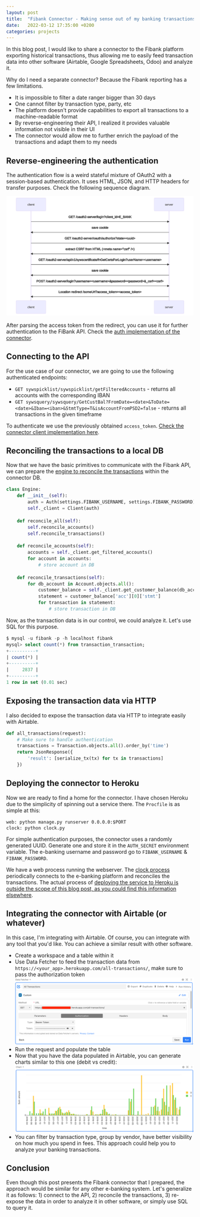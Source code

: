 ```yaml
---
layout: post
title:  "Fibank Connector - Making sense out of my banking transactions"
date:   2022-03-12 17:35:00 +0200
categories: projects
---
```


In this blog post, I would like to share a connector to the Fibank platform exporting historical transactions, thus allowing me to easily feed transaction data into other software (Airtable, Google Spreadsheets, Odoo) and analyze it.

Why do I need a separate connector? Because the Fibank reporting has a few limitations.

- It is impossible to filter a date ranger bigger than 30 days
- One cannot filter by transaction type, party, etc
- The platform doesn't provide capabilities to export all transactions to a machine-readable format
- By reverse-engineering their API, I realized it provides valuable information not visible in their UI
- The connector would allow me to further enrich the payload of the transactions and adapt them to my needs

## Reverse-engineering the authentication

The authentication flow is a weird stateful mixture of OAuth2 with a session-based authentication. It uses HTML, JSON, and HTTP headers for transfer purposes. Check the following sequence diagram.

![Auth Sequence Diagram](/assets/images/fibank-connector-sequence-diagram.svg)

After parsing the access token from the redirect, you can use it for further authentication to the FiBank API. Check the [auth implementation of the connector](https://github.com/jordanjambazov/fibank-connector/blob/880b972ea13e8e9d5203c82036f7d5b6172c9961/connector/auth.py).

## Connecting to the API

For the use case of our connector, we are going to use the following authenticated endpoints:

- `GET sywspicklist/sywspicklist/getFilteredAccounts` - returns all accounts with the corresponding IBAN
- `GET sywsquery/sywsquery/GetCustBal?FromDate=<date>&ToDate=<date>&Iban=<iban>&StmtType=T&isAccountFromPSD2=false` - returns all transactions in the given timeframe

To authenticate we use the previously obtained `access_token`. [Check the connector client implementation here](https://github.com/jordanjambazov/fibank-connector/blob/04dbf55be31fb0a46d4d32299b4ed28e4117cb73/connector/client.py).

## Reconciling the transactions to a local DB

Now that we have the basic primitives to communicate with the Fibank API, we can prepare the [engine to reconcile the transactions](https://github.com/jordanjambazov/fibank-connector/blob/master/connector/engine/engine.py) within the connector DB.

```python
class Engine:
    def __init__(self):
        auth = Auth(settings.FIBANK_USERNAME, settings.FIBANK_PASSWORD)
        self._client = Client(auth)

    def reconcile_all(self):
        self.reconcile_accounts()
        self.reconcile_transactions()

    def reconcile_accounts(self):
        accounts = self._client.get_filtered_accounts()
        for account in accounts:
            # store account in DB

    def reconcile_transactions(self):
        for db_account in Account.objects.all():
            customer_balance = self._client.get_customer_balance(db_account.iban)
            statement = customer_balance['acc'][0]['stmt']
            for transaction in statement:
                # store transaction in DB
```

Now, as the transaction data is in our control, we could analyze it. Let's use SQL for this purpose.

```sql
$ mysql -u fibank -p -h localhost fibank
mysql> select count(*) from transaction_transaction;
+----------+
| count(*) |
+----------+
|     2837 |
+----------+
1 row in set (0.01 sec)
```

## Exposing the transaction data via HTTP

I also decided to expose the transaction data via HTTP to integrate easily with Airtable.

```python
def all_transactions(request):
    # Make sure to handle authentication
    transactions = Transaction.objects.all().order_by('time')
    return JsonResponse({
        'result': [serialize_tx(tx) for tx in transactions]
    })
```

## Deploying the connector to Heroku

Now we are ready to find a home for the connector. I have chosen Heroku due to the simplicity of spinning out a service there. The `Procfile` is as simple at this:

```
web: python manage.py runserver 0.0.0.0:$PORT
clock: python clock.py
```

For simple authentication purposes, the connector uses a randomly generated UUID. Generate one and store it in the `AUTH_SECRET` environment variable. The e-banking username and password go to `FIBANK_USERNAME` & `FIBANK_PASSWORD`.

We have a web process running the webserver. The [clock process](https://github.com/jordanjambazov/fibank-connector/blob/799a91cc2431b0d03325c6b9a6b41616ea9ba470/clock.py) periodically connects to the e-banking platform and reconciles the transactions. The actual process of [deploying the service to Heroku is outside the scope of this blog post, as you could find this information elsewhere](https://devcenter.heroku.com/articles/deploying-python).

## Integrating the connector with Airtable (or whatever)

In this case, I'm integrating with Airtable. Of course, you can integrate with any tool that you'd like. You can achieve a similar result with other software.

- Create a workspace and a table within it
- Use Data Fetcher to feed the transaction data from `https://<your_app>.herokuapp.com/all-transactions/`, make sure to pass the authorization token
  ![Fibank Connector - Airtable Data Fetcher](/assets/images/fibank-connector-airtable-data-fetcher.png)
- Run the request and populate the table
- Now that you have the data populated in Airtable, you can generate charts similar to this one (debit vs credit):
  ![Fibank Connector - Debit vs Credit](/assets/images/fibank-connector-airtable-chart.png)
- You can filter by transaction type, group by vendor, have better visibility on how much you spend in fees. This approach could help you to analyze your banking transactions.

## Conclusion

Even though this post presents the Fibank connector that I prepared, the approach would be similar for any other e-banking system. Let's generalize it as follows: 1) connect to the API, 2) reconcile the transactions, 3) re-expose the data in order to analyze it in other software, or simply use SQL to query it.
